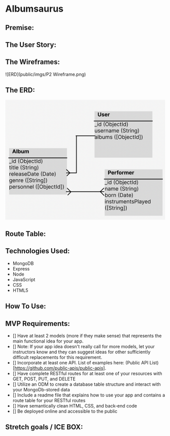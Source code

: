 # Albumsaurus

## Premise: 


## The User Story:


## The Wireframes:
![ERD](public/imgs/P2 Wireframe.png)


## The ERD: 
![ERD](public/imgs/ERD.png)


## Route Table:


## Technologies Used:
- MongoDB
- Express
- Node
- JavaScript
- CSS
- HTML5


## How To Use:


## MVP Requirements:
- [] Have at least 2 models (more if they make sense) that represents the main functional idea for your app.
- [] Note: If your app idea doesn't really call for more models, let your instructors know and they can suggest ideas for other sufficiently difficult replacements for this requirement.
- [] Incorporate at least one API. List of examples here: (Public API List)[https://github.com/public-apis/public-apis].
- [] Have complete RESTful routes for at least one of your resources with GET, POST, PUT, and DELETE
- [] Utilize an ODM to create a database table structure and interact with your MongoDb-stored data
- [] Include a readme file that explains how to use your app and contains a route table for your RESTful routes
- [] Have semantically clean HTML, CSS, and back-end code
- [] Be deployed online and accessible to the public


## Stretch goals / ICE BOX: